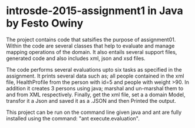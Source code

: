 # introsde-2015-assignment1 in Java by Festo Owiny

The project contains code that satsifies the purpose of assignment01.
Within the code are several classes that help to evaluate and manage mapping operations of the domain.
It also entails several support files, generated code and also includes xml, json and xsd files.

The code performs several evaluations upto six tasks as specified in the assignment. It prints several data 
such as; all people contained in the xml file, HealthProfile from the person with id=5 and people with weight >90.
In addition it creates 3 persons using java; marshal and un-marshal them to and from XML respectively.
Finally, get the xml file, set a a domain Model, transfor it a Json and saved it as a .JSON and 
then Printed the output.

This project can be run on the command line given java and ant are fully installed using the command:
"ant execute.evaluation".
